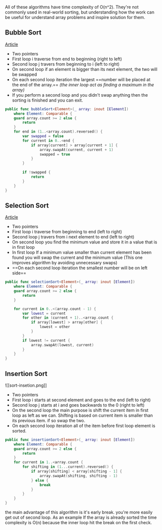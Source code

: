 All of these algorithms have time complexity of O(n^2). They're not commonly used in real-world sorting, but understanding how the work can be useful for understand array problems and inspire solution for them.
## Bubble Sort
[Article](https://www.geeksforgeeks.org/bubble-sort/?ref=shm)
* Two pointers
* First loop i traverse from end to beginning (right to left)
* Second loop j travers from beginning to i (left to right)
* On second loop if an element is bigger than its next element, the two will be swapped
* On each second loop iteration the largest ==number will be placed at the end of the array.== *(the inner loop act as finding a maximum in the array)*
* If you perform a second loop and you didn't swap anything then the sorting is finished and you can exit.
```swift
public func bubbleSort<Element>(_ array: inout [Element])
    where Element: Comparable {
	guard array.count >= 2 else {
		return
	}
	for end in (1..<array.count).reversed() {
		var swapped = false
		for current in 0..<end {
			if array[current] > array[current + 1] {
			    array.swapAt(current, current + 1)
				swapped = true
			}
		}
		
		if !swapped {
			return
		}
	}
}
```

## Selection Sort
[Article](https://www.geeksforgeeks.org/selection-sort/?ref=shm)
 * Two pointers
* First loop i traverse from beginning to end (left to right)
* Second loop j travers from i next element to end (left to right)
* On second loop you find the minimum value and store it in a value that is in first loop
* In first loop If a minimum value smaller than current element has been found you will swap the current and the minimum value (This one improves algorithm by avoiding unnecessary swaps)
* ==On each second loop iteration the smallest number will be on left side==
```swift
public func selectionSort<Element>(_ array: inout [Element])
    where Element: Comparable {
	guard array.count >= 2 else {
		return
	}

	for current in 0..<(array.count - 1) {
		var lowest = current
		for other in (current + 1)..<array.count {
			if array[lowest] > array[other] {
				lowest = other
			}
		}
		if lowest != current {
			array.swapAt(lowest, current)
		}
	}
}
```
## Insertion Sort
![[sort-insetion.png]]
 * Two pointers
* First loop i starts at second element and goes to the end (left to right)
* Second loop j starts at i and goes backwards to the 0 (right to left)
* On the second loop the main purpose is shift the current item in first loop as left as we can. Shifting is based on current item is smaller than its previous item. if so swap the two.
* On each second loop iteration all of the item before first loop element is sorted.
```swift
public func insertionSort<Element>(_ array: inout [Element])
    where Element: Comparable {
	guard array.count >= 2 else {
		return
	}
	for current in 1..<array.count {
		for shifting in (1...current).reversed() {
			if array[shifting] < array[shifting - 1] {
				array.swapAt(shifting, shifting - 1)
			} else {
				break
			}
		}
	}
}
```
the main advantage of this algorithm is it's early break. you're more easily get out of second loop. As an example If the array is already sorted the time complexity is O(n) because the inner loop hit the break on the first check.